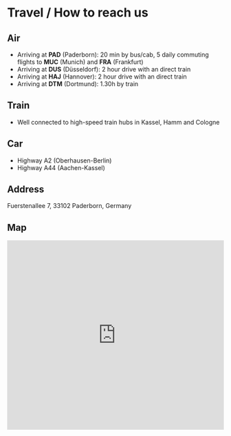 # Travel  / How to reach us

## Air

* Arriving at **PAD** (Paderborn): 20 min by bus/cab, 5 daily commuting flights to **MUC** (Munich) and **FRA** (Frankfurt)
* Arriving at **DUS** (Düsseldorf): 2 hour drive with an direct train
* Arriving at **HAJ** (Hannover):  2 hour drive with an direct train
* Arriving at **DTM** (Dortmund): 1.30h by train

## Train

* Well connected to high-speed train hubs in Kassel, Hamm and Cologne

## Car

* Highway A2 (Oberhausen-Berlin)
* Highway A44 (Aachen-Kassel)

## Address

Fuerstenallee 7, 33102 Paderborn, Germany

## Map

<div style="overflow:hidden;width: 100%;position: relative;"><iframe width="100%" height="440" src="https://maps.google.com/maps?width=700&amp;height=440&amp;hl=en&amp;q=F%C3%BCrstenallee%207%2C%20Paderborn+(Heinz%20Nixdorf%20MuseumsForum)&amp;ie=UTF8&amp;t=&amp;z=14&amp;iwloc=B&amp;output=embed" frameborder="0" scrolling="no" marginheight="0" marginwidth="0"></iframe></div>



